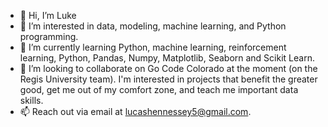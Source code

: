 - 👋 Hi, I’m Luke
- 👀 I’m interested in data, modeling, machine learning, and Python programming. 
- 🌱 I’m currently learning Python, machine learning, reinforcement learning, Python, Pandas, Numpy, Matplotlib, Seaborn and Scikit Learn. 
- 💞️ I’m looking to collaborate on Go Code Colorado at the moment (on the Regis University team).  I'm interested in projects that benefit the greater good, get me out of my comfort zone, and teach me important data skills.
- 📫 Reach out via email at lucashennessey5@gmail.com.

<!---
lhennes2/lhennes2 is a ✨ special ✨ repository because its `README.md` (this file) appears on your GitHub profile.
You can click the Preview link to take a look at your changes.
--->
